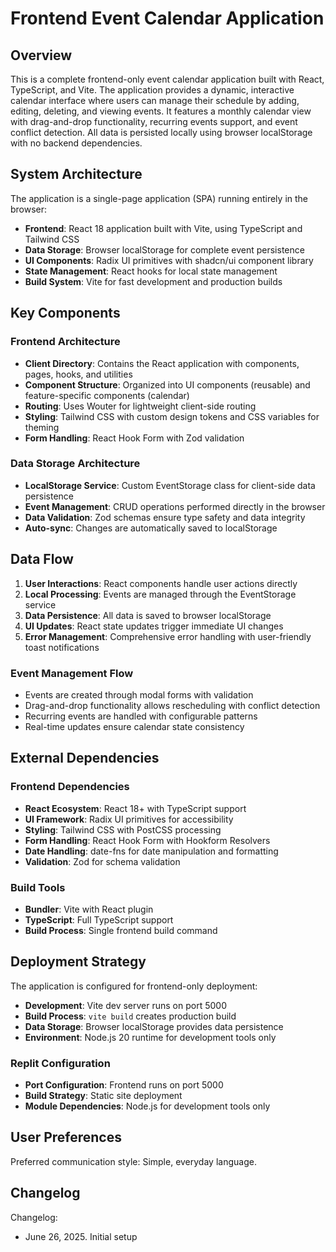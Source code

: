 # Frontend Event Calendar Application

## Overview

This is a complete frontend-only event calendar application built with React, TypeScript, and Vite. The application provides a dynamic, interactive calendar interface where users can manage their schedule by adding, editing, deleting, and viewing events. It features a monthly calendar view with drag-and-drop functionality, recurring events support, and event conflict detection. All data is persisted locally using browser localStorage with no backend dependencies.

## System Architecture

The application is a single-page application (SPA) running entirely in the browser:

- **Frontend**: React 18 application built with Vite, using TypeScript and Tailwind CSS
- **Data Storage**: Browser localStorage for complete event persistence
- **UI Components**: Radix UI primitives with shadcn/ui component library
- **State Management**: React hooks for local state management
- **Build System**: Vite for fast development and production builds

## Key Components

### Frontend Architecture
- **Client Directory**: Contains the React application with components, pages, hooks, and utilities
- **Component Structure**: Organized into UI components (reusable) and feature-specific components (calendar)
- **Routing**: Uses Wouter for lightweight client-side routing
- **Styling**: Tailwind CSS with custom design tokens and CSS variables for theming
- **Form Handling**: React Hook Form with Zod validation

### Data Storage Architecture
- **LocalStorage Service**: Custom EventStorage class for client-side data persistence
- **Event Management**: CRUD operations performed directly in the browser
- **Data Validation**: Zod schemas ensure type safety and data integrity
- **Auto-sync**: Changes are automatically saved to localStorage

## Data Flow

1. **User Interactions**: React components handle user actions directly
2. **Local Processing**: Events are managed through the EventStorage service
3. **Data Persistence**: All data is saved to browser localStorage
4. **UI Updates**: React state updates trigger immediate UI changes
5. **Error Management**: Comprehensive error handling with user-friendly toast notifications

### Event Management Flow
- Events are created through modal forms with validation
- Drag-and-drop functionality allows rescheduling with conflict detection
- Recurring events are handled with configurable patterns
- Real-time updates ensure calendar state consistency

## External Dependencies

### Frontend Dependencies
- **React Ecosystem**: React 18+ with TypeScript support
- **UI Framework**: Radix UI primitives for accessibility
- **Styling**: Tailwind CSS with PostCSS processing
- **Form Handling**: React Hook Form with Hookform Resolvers
- **Date Handling**: date-fns for date manipulation and formatting
- **Validation**: Zod for schema validation

### Build Tools
- **Bundler**: Vite with React plugin
- **TypeScript**: Full TypeScript support
- **Build Process**: Single frontend build command

## Deployment Strategy

The application is configured for frontend-only deployment:

- **Development**: Vite dev server runs on port 5000
- **Build Process**: `vite build` creates production build
- **Data Storage**: Browser localStorage provides data persistence
- **Environment**: Node.js 20 runtime for development tools only

### Replit Configuration
- **Port Configuration**: Frontend runs on port 5000
- **Build Strategy**: Static site deployment
- **Module Dependencies**: Node.js for development tools only

## User Preferences

Preferred communication style: Simple, everyday language.

## Changelog

Changelog:
- June 26, 2025. Initial setup